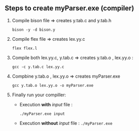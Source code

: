 ## Steps to create myParser.exe (compiler)
1. Compile bison file => creates y.tab.c and y.tab.h 

	`bison -y -d bison.y`
	
1. Compile flex file => creates lex.yy.c

	`flex flex.l`
	
2. Compile both lex.yy.c, y.tab.c  => creates y.tab.o , lex.yy.o :

	`gcc -c y.tab.c lex.yy.c`
	
1. Compbine y.tab.o , lex.yy.o   => creates myParser.exe

	`gcc y.tab.o lex.yy.o -o myParser.exe`
	
1. Finally run your compiller:

	- Execution **with** *input* file :
	
  	  	`./myParser.exe input`
    
	- Execution **without** *input* file :
		`./myParser.exe`
    
    
